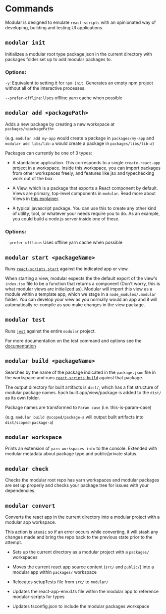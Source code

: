 # Commands

Modular is designed to emulate `react-scripts` with an opinionated way of
developing, building and testing UI applications.

## `modular init`

Initializes a modular root type package.json in the current directory with
packages folder set up to add modular packages to.

### Options:

`-y`: Equivalent to setting it for `npm init`. Generates an empty npm project
without all of the interactive processes.

`--prefer-offline`: Uses offline yarn cache when possible

## `modular add <packagePath>`

Adds a new package by creating a new workspace at `packages/<packagePath>`

(e.g. `modular add my-app` would create a package in `packages/my-app` and
`modular add libs/lib-a` would create a package in `packages/libs/lib-a`)

Packages can currently be one of 3 types:

- A standalone application. This corresponds to a single `create-react-app`
  project in a workspace. Inside this workspace, you can import packages from
  other workspaces freely, and features like jsx and typechecking work out of
  the box.

- A View, which is a package that exports a React component by default. Views
  are primary, top-level components in `modular`. Read more about Views in
  [this explainer](./views.md).

- A typical javascript package. You can use this to create any other kind of
  utility, tool, or whatever your needs require you to do. As an example, you
  could build a node.js server inside one of these.

### Options:

`--prefer-offline`: Uses offline yarn cache when possible

## `modular start <packageName>`

Runs
[`react-scripts start`](https://create-react-app.dev/docs/getting-started#npm-start-or-yarn-start)
against the indicated app or view.

When starting a view, modular expects the the default export of the view's
`index.tsx` file to be a function that returns a component (Don't worry, this is
what modular views are initialized as). Modular will import this view as a
module within a template app, which we stage in a `node_modules/.modular`
folder. You can develop your view as you normally would an app and it will
automatically re-compile as you make changes in the view package.

## `modular test`

Runs [`jest`](https://jestjs.io/) against the entire `modular` project.

For more documentation on the test command and options see the
[documentation](./test.md)

## `modular build <packageName>`

Searches by the name of the package indicated in the `package.json` file in the
workspace and runs
[`react-scripts build`](https://create-react-app.dev/docs/production-build)
against that package.

The output directory for built artifacts is `dist/`, which has a flat structure
of modular package names. Each built app/view/package is added to the `dist/` as
its own folder.

Package names are transformed to `Param case` (i.e. this-is-param-case)

(e.g. `modular build @scoped/package-a` will output built artifacts into
`dist/scoped-package-a`)

## `modular workspace`

Prints an extension of `yarn workspaces info` to the console. Extended with
modular metadata about package type and public/private status.

## `modular check`

Checks the modular root repo has yarn workspaces and modular packages are set up
properly and checks your package tree for issues with your dependencies.

## `modular convert`

Converts the react app in the current directory into a modular project with a
modular app workspace.

This action is `atomic` so if an error occurs while converting, it will stash
any changes made and bring the repo back to the previous state prior to the
attempt.

- Sets up the current directory as a modular project with a `packages/`
  workspaces

- Moves the current react app source content (`src/` and `public/`) into a
  modular app within `packages/` workspace

- Relocates setupTests file from `src/` to `modular/`

- Updates the react-app-env.d.ts file within the modular app to reference
  modular-scripts for types

- Updates tsconfig.json to include the modular packages workspace
